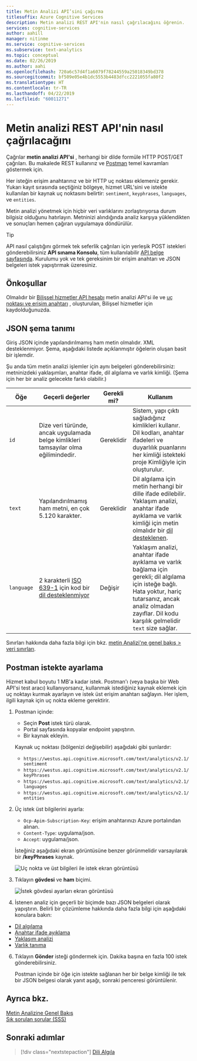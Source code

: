 ```yaml
---
title: Metin Analizi API’sini çağırma
titlesuffix: Azure Cognitive Services
description: Metin analizi REST API'nin nasıl çağrılacağını öğrenin.
services: cognitive-services
author: aahill
manager: nitinme
ms.service: cognitive-services
ms.subservice: text-analytics
ms.topic: conceptual
ms.date: 02/26/2019
ms.author: aahi
ms.openlocfilehash: 720a6c57d4f1a6079f78244559a25018349bd378
ms.sourcegitcommit: bf509e05e4b1dc5553b4483dfcc2221055fa80f2
ms.translationtype: HT
ms.contentlocale: tr-TR
ms.lasthandoff: 04/22/2019
ms.locfileid: "60011271"
---
```

# <a name="how-to-call-the-text-analytics-rest-api"></a>Metin analizi REST API'nin nasıl çağrılacağını

Çağrılar **metin analizi API'si** , herhangi bir dilde formüle HTTP POST/GET çağrıları. Bu makalede REST kullanırız ve [Postman](https://chrome.google.com/webstore/detail/postman/fhbjgbiflinjbdggehcddcbncdddomop) temel kavramları göstermek için.

Her isteğin erişim anahtarınız ve bir HTTP uç noktası eklemeniz gerekir. Yukarı kayıt sırasında seçtiğiniz bölgeye, hizmet URL'sini ve istekte kullanılan bir kaynak uç noktasını belirtir: `sentiment`, `keyphrases`, `languages`, ve `entities`. 

Metin analizi yönetmek için hiçbir veri varlıklarını zorlaştırıyorsa durum bilgisiz olduğunu hatırlayın. Metninizi alındığında analiz karşıya yüklendikten ve sonuçları hemen çağıran uygulamaya döndürülür.

> [!Tip]
> API nasıl çalıştığını görmek tek seferlik çağrıları için yerleşik POST istekleri gönderebilirsiniz **API sınama Konsolu**, tüm kullanılabilir [API belge sayfasında](https://westcentralus.dev.cognitive.microsoft.com/docs/services/TextAnalytics-v2-1/operations/56f30ceeeda5650db055a3c6). Kurulumu yok ve tek gereksinim bir erişim anahtarı ve JSON belgeleri istek yapıştırmak üzeresiniz. 

## <a name="prerequisites"></a>Önkoşullar

Olmalıdır bir [Bilişsel hizmetler API hesabı](https://docs.microsoft.com/azure/cognitive-services/cognitive-services-apis-create-account) metin analizi API'si ile ve [uç noktası ve erişim anahtarı](text-analytics-how-to-access-key.md) , oluşturulan, Bilişsel hizmetler için kaydolduğunuzda. 

<a name="json-schema"></a>

## <a name="json-schema-definition"></a>JSON şema tanımı

Giriş JSON içinde yapılandırılmamış ham metin olmalıdır. XML desteklenmiyor. Şema, aşağıdaki listede açıklanmıştır öğelerin oluşan basit bir işlemdir. 

Şu anda tüm metin analizi işlemler için aynı belgeleri gönderebilirsiniz: metninizdeki yaklaşımları, anahtar ifade, dil algılama ve varlık kimliği. (Şema için her bir analiz gelecekte farklı olabilir.)

| Öğe | Geçerli değerler | Gerekli mi? | Kullanım |
|---------|--------------|-----------|-------|
|`id` |Dize veri türünde, ancak uygulamada belge kimlikleri tamsayılar olma eğilimindedir. | Gereklidir | Sistem, yapı çıktı sağladığınız kimlikleri kullanır. Dil kodları, anahtar ifadeleri ve duyarlılık puanlarını her kimliği istekteki proje Kimliğiyle için oluşturulur.|
|`text` | Yapılandırılmamış ham metni, en çok 5.120 karakter. | Gereklidir | Dil algılama için metin herhangi bir dille ifade edilebilir. Yaklaşım analizi, anahtar ifade ayıklama ve varlık kimliği için metin olmalıdır bir [dil desteklenen](../text-analytics-supported-languages.md). |
|`language` | 2 karakterli [ISO 639-1](https://en.wikipedia.org/wiki/List_of_ISO_639-1_codes) için kod bir [dil desteklenmiyor](../text-analytics-supported-languages.md) | Değişir | Yaklaşım analizi, anahtar ifade ayıklama ve varlık bağlama için gerekli; dil algılama için isteğe bağlı. Hata yoktur, hariç tutarsanız, ancak analiz olmadan zayıflar. Dil kodu karşılık gelmelidir `text` size sağlar. |

Sınırları hakkında daha fazla bilgi için bkz. [metin Analizi'ne genel bakış > veri sınırları](../overview.md#data-limits). 

## <a name="set-up-a-request-in-postman"></a>Postman istekte ayarlama

Hizmet kabul boyutu 1 MB'a kadar istek. Postman'ı (veya başka bir Web API'si test aracı) kullanıyorsanız, kullanmak istediğiniz kaynak eklemek için uç noktayı kurmak ayarlayın ve istek üst erişim anahtarı sağlayın. Her işlem, ilgili kaynak için uç nokta ekleme gerektirir. 

1. Postman içinde:

   + Seçin **Post** istek türü olarak.
   + Portal sayfasında kopyalar endpoint yapıştırın.
   + Bir kaynak ekleyin.

   Kaynak uç noktası (bölgenizi değişebilir) aşağıdaki gibi şunlardır:

   + `https://westus.api.cognitive.microsoft.com/text/analytics/v2.1/sentiment`
   + `https://westus.api.cognitive.microsoft.com/text/analytics/v2.1/keyPhrases`
   + `https://westus.api.cognitive.microsoft.com/text/analytics/v2.1/languages`
   + `https://westus.api.cognitive.microsoft.com/text/analytics/v2.1/entities`

2. Üç istek üst bilgilerini ayarla:

   + `Ocp-Apim-Subscription-Key`: erişim anahtarınızı Azure portalından alınan.
   + `Content-Type`: uygulama/json.
   + `Accept`: uygulama/json.

   İsteğiniz aşağıdaki ekran görüntüsüne benzer görünmelidir varsayılarak bir **/keyPhrases** kaynak.

   ![Uç nokta ve üst bilgileri ile istek ekran görüntüsü](../media/postman-request-keyphrase-1.png)

4. Tıklayın **gövdesi** ve **ham** biçimi.

   ![İstek gövdesi ayarları ekran görüntüsü](../media/postman-request-body-raw.png)

5. İstenen analiz için geçerli bir biçimde bazı JSON belgeleri olarak yapıştırın. Belirli bir çözümleme hakkında daha fazla bilgi için aşağıdaki konulara bakın:

  + [Dil algılama](text-analytics-how-to-language-detection.md)  
  + [Anahtar ifade ayıklama](text-analytics-how-to-keyword-extraction.md)  
  + [Yaklaşım analizi](text-analytics-how-to-sentiment-analysis.md)  
  + [Varlık tanıma](text-analytics-how-to-entity-linking.md)  


6. Tıklayın **Gönder** isteği göndermek için. Dakika başına en fazla 100 istek gönderebilirsiniz. 

   Postman içinde bir öğe için istekte sağlanan her bir belge kimliği ile tek bir JSON belgesi olarak yanıt aşağı, sonraki penceresi görüntülenir.

## <a name="see-also"></a>Ayrıca bkz. 

 [Metin Analizine Genel Bakış](../overview.md)  
 [Sık sorulan sorular (SSS)](../text-analytics-resource-faq.md)

## <a name="next-steps"></a>Sonraki adımlar

> [!div class="nextstepaction"]
> [Dili Algıla](text-analytics-how-to-language-detection.md)
